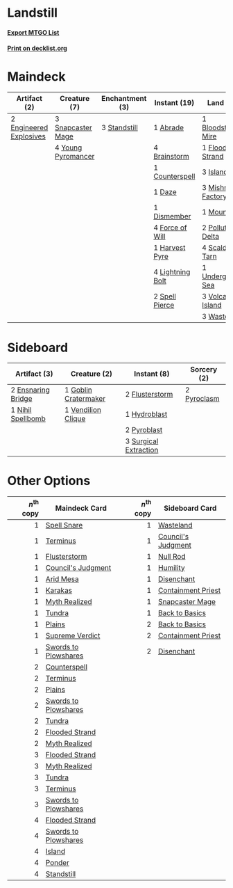 # Landstill

#### [Export MTGO List](../collection/Landstill/Landstill.txt)
#### [Print on decklist.org](http://decklist.org/?deckmain=1%09Abrade%0A1%09Bloodstained%20Mire%0A4%09Brainstorm%0A1%09Counterspell%0A1%09Daze%0A1%09Dead%20/%20Gone%0A1%09Dismember%0A2%09Engineered%20Explosives%0A1%09Flooded%20Strand%0A4%09Force%20of%20Will%0A1%09Harvest%20Pyre%0A3%09Island%0A2%09Jace,%20the%20Mind%20Sculptor%0A4%09Lightning%20Bolt%0A3%09Mishra's%20Factory%0A1%09Mountain%0A2%09Polluted%20Delta%0A3%09Ponder%0A1%09Ral,%20Izzet%20Viceroy%0A4%09Scalding%20Tarn%0A3%09Snapcaster%20Mage%0A2%09Spell%20Pierce%0A3%09Standstill%0A1%09Underground%20Sea%0A3%09Volcanic%20Island%0A3%09Wasteland%0A4%09Young%20Pyromancer&deckside=2%09Ensnaring%20Bridge%0A2%09Flusterstorm%0A1%09Goblin%20Cratermaker%0A1%09Hydroblast%0A1%09Nihil%20Spellbomb%0A2%09Pyroblast%0A2%09Pyroclasm%0A3%09Surgical%20Extraction%0A1%09Vendilion%20Clique)
# Maindeck

|                                           Artifact (2)                                           |                                        Creature (7)                                         |                                   Enchantment (3)                                    |                                       Instant (19)                                        |                                          Land (22)                                           |                                          Planeswalker (3)                                          |                                    Sorcery (3)                                    | Unknown (1) |
|--------------------------------------------------------------------------------------------------|---------------------------------------------------------------------------------------------|--------------------------------------------------------------------------------------|-------------------------------------------------------------------------------------------|----------------------------------------------------------------------------------------------|----------------------------------------------------------------------------------------------------|-----------------------------------------------------------------------------------|-------------|
|2 [Engineered Explosives](http://gatherer.wizards.com/Pages/Card/Details.aspx?multiverseid=370549)|3 [Snapcaster Mage](http://gatherer.wizards.com/Pages/Card/Details.aspx?multiverseid=425875) |3 [Standstill](http://gatherer.wizards.com/Pages/Card/Details.aspx?multiverseid=29936)|1 [Abrade](http://gatherer.wizards.com/Pages/Card/Details.aspx?multiverseid=430772)        |1 [Bloodstained Mire](http://gatherer.wizards.com/Pages/Card/Details.aspx?multiverseid=405094)|2 [Jace, the Mind Sculptor](http://gatherer.wizards.com/Pages/Card/Details.aspx?multiverseid=382979)|3 [Ponder](http://gatherer.wizards.com/Pages/Card/Details.aspx?multiverseid=451051)|1 Dead / Gone|
|                                                                                                  |4 [Young Pyromancer](http://gatherer.wizards.com/Pages/Card/Details.aspx?multiverseid=413697)|                                                                                      |4 [Brainstorm](http://gatherer.wizards.com/Pages/Card/Details.aspx?multiverseid=382871)    |1 [Flooded Strand](http://gatherer.wizards.com/Pages/Card/Details.aspx?multiverseid=405098)   |1 [Ral, Izzet Viceroy](http://gatherer.wizards.com/Pages/Card/Details.aspx?multiverseid=452945)     |                                                                                   |             |
|                                                                                                  |                                                                                             |                                                                                      |1 [Counterspell](http://gatherer.wizards.com/Pages/Card/Details.aspx?multiverseid=382897)  |3 [Island](http://gatherer.wizards.com/Pages/Card/Details.aspx?multiverseid=439602)           |                                                                                                    |                                                                                   |             |
|                                                                                                  |                                                                                             |                                                                                      |1 [Daze](http://gatherer.wizards.com/Pages/Card/Details.aspx?multiverseid=413586)          |3 [Mishra's Factory](http://gatherer.wizards.com/Pages/Card/Details.aspx?multiverseid=159114) |                                                                                                    |                                                                                   |             |
|                                                                                                  |                                                                                             |                                                                                      |1 [Dismember](http://gatherer.wizards.com/Pages/Card/Details.aspx?multiverseid=397830)     |1 [Mountain](http://gatherer.wizards.com/Pages/Card/Details.aspx?multiverseid=439604)         |                                                                                                    |                                                                                   |             |
|                                                                                                  |                                                                                             |                                                                                      |4 [Force of Will](http://gatherer.wizards.com/Pages/Card/Details.aspx?multiverseid=382943) |2 [Polluted Delta](http://gatherer.wizards.com/Pages/Card/Details.aspx?multiverseid=405104)   |                                                                                                    |                                                                                   |             |
|                                                                                                  |                                                                                             |                                                                                      |1 [Harvest Pyre](http://gatherer.wizards.com/Pages/Card/Details.aspx?multiverseid=220010)  |4 [Scalding Tarn](http://gatherer.wizards.com/Pages/Card/Details.aspx?multiverseid=426069)    |                                                                                                    |                                                                                   |             |
|                                                                                                  |                                                                                             |                                                                                      |4 [Lightning Bolt](http://gatherer.wizards.com/Pages/Card/Details.aspx?multiverseid=234704)|1 [Underground Sea](http://gatherer.wizards.com/Pages/Card/Details.aspx?multiverseid=383142)  |                                                                                                    |                                                                                   |             |
|                                                                                                  |                                                                                             |                                                                                      |2 [Spell Pierce](http://gatherer.wizards.com/Pages/Card/Details.aspx?multiverseid=425876)  |3 [Volcanic Island](http://gatherer.wizards.com/Pages/Card/Details.aspx?multiverseid=383147)  |                                                                                                    |                                                                                   |             |
|                                                                                                  |                                                                                             |                                                                                      |                                                                                           |3 [Wasteland](http://gatherer.wizards.com/Pages/Card/Details.aspx?multiverseid=413790)        |                                                                                                    |                                                                                   |             |


# Sideboard

|                                        Artifact (3)                                         |                                         Creature (2)                                          |                                          Instant (8)                                           |                                    Sorcery (2)                                     |
|---------------------------------------------------------------------------------------------|-----------------------------------------------------------------------------------------------|------------------------------------------------------------------------------------------------|------------------------------------------------------------------------------------|
|2 [Ensnaring Bridge](http://gatherer.wizards.com/Pages/Card/Details.aspx?multiverseid=442213)|1 [Goblin Cratermaker](http://gatherer.wizards.com/Pages/Card/Details.aspx?multiverseid=452853)|2 [Flusterstorm](http://gatherer.wizards.com/Pages/Card/Details.aspx?multiverseid=382942)       |2 [Pyroclasm](http://gatherer.wizards.com/Pages/Card/Details.aspx?multiverseid=4354)|
|1 [Nihil Spellbomb](http://gatherer.wizards.com/Pages/Card/Details.aspx?multiverseid=442215) |1 [Vendilion Clique](http://gatherer.wizards.com/Pages/Card/Details.aspx?multiverseid=370390)  |1 [Hydroblast](http://gatherer.wizards.com/Pages/Card/Details.aspx?multiverseid=159231)         |                                                                                    |
|                                                                                             |                                                                                               |2 [Pyroblast](http://gatherer.wizards.com/Pages/Card/Details.aspx?multiverseid=159243)          |                                                                                    |
|                                                                                             |                                                                                               |3 [Surgical Extraction](http://gatherer.wizards.com/Pages/Card/Details.aspx?multiverseid=397706)|                                                                                    |


# Other Options

|*n*<sup>th</sup> copy|                                         Maindeck Card                                         |*n*<sup>th</sup> copy|                                       Sideboard Card                                        |
|--------------------:|-----------------------------------------------------------------------------------------------|--------------------:|---------------------------------------------------------------------------------------------|
|                    1|[Spell Snare](http://gatherer.wizards.com/Pages/Card/Details.aspx?multiverseid=370447)         |                    1|[Wasteland](http://gatherer.wizards.com/Pages/Card/Details.aspx?multiverseid=413790)         |
|                    1|[Terminus](http://gatherer.wizards.com/Pages/Card/Details.aspx?multiverseid=425851)            |                    1|[Council's Judgment](http://gatherer.wizards.com/Pages/Card/Details.aspx?multiverseid=382896)|
|                    1|[Flusterstorm](http://gatherer.wizards.com/Pages/Card/Details.aspx?multiverseid=382942)        |                    1|[Null Rod](http://gatherer.wizards.com/Pages/Card/Details.aspx?multiverseid=383034)          |
|                    1|[Council's Judgment](http://gatherer.wizards.com/Pages/Card/Details.aspx?multiverseid=382896)  |                    1|[Humility](http://gatherer.wizards.com/Pages/Card/Details.aspx?multiverseid=397614)          |
|                    1|[Arid Mesa](http://gatherer.wizards.com/Pages/Card/Details.aspx?multiverseid=426054)           |                    1|[Disenchant](http://gatherer.wizards.com/Pages/Card/Details.aspx?multiverseid=201162)        |
|                    1|[Karakas](http://gatherer.wizards.com/Pages/Card/Details.aspx?multiverseid=201198)             |                    1|[Containment Priest](http://gatherer.wizards.com/Pages/Card/Details.aspx?multiverseid=429862)|
|                    1|[Myth Realized](http://gatherer.wizards.com/Pages/Card/Details.aspx?multiverseid=394632)       |                    1|[Snapcaster Mage](http://gatherer.wizards.com/Pages/Card/Details.aspx?multiverseid=425875)   |
|                    1|[Tundra](http://gatherer.wizards.com/Pages/Card/Details.aspx?multiverseid=383139)              |                    1|[Back to Basics](http://gatherer.wizards.com/Pages/Card/Details.aspx?multiverseid=5711)      |
|                    1|[Plains](http://gatherer.wizards.com/Pages/Card/Details.aspx?multiverseid=439601)              |                    2|[Back to Basics](http://gatherer.wizards.com/Pages/Card/Details.aspx?multiverseid=5711)      |
|                    1|[Supreme Verdict](http://gatherer.wizards.com/Pages/Card/Details.aspx?multiverseid=438776)     |                    2|[Containment Priest](http://gatherer.wizards.com/Pages/Card/Details.aspx?multiverseid=429862)|
|                    1|[Swords to Plowshares](http://gatherer.wizards.com/Pages/Card/Details.aspx?multiverseid=383119)|                    2|[Disenchant](http://gatherer.wizards.com/Pages/Card/Details.aspx?multiverseid=201162)        |
|                    2|[Counterspell](http://gatherer.wizards.com/Pages/Card/Details.aspx?multiverseid=382897)        |                     |                                                                                             |
|                    2|[Terminus](http://gatherer.wizards.com/Pages/Card/Details.aspx?multiverseid=425851)            |                     |                                                                                             |
|                    2|[Plains](http://gatherer.wizards.com/Pages/Card/Details.aspx?multiverseid=439601)              |                     |                                                                                             |
|                    2|[Swords to Plowshares](http://gatherer.wizards.com/Pages/Card/Details.aspx?multiverseid=383119)|                     |                                                                                             |
|                    2|[Tundra](http://gatherer.wizards.com/Pages/Card/Details.aspx?multiverseid=383139)              |                     |                                                                                             |
|                    2|[Flooded Strand](http://gatherer.wizards.com/Pages/Card/Details.aspx?multiverseid=405098)      |                     |                                                                                             |
|                    2|[Myth Realized](http://gatherer.wizards.com/Pages/Card/Details.aspx?multiverseid=394632)       |                     |                                                                                             |
|                    3|[Flooded Strand](http://gatherer.wizards.com/Pages/Card/Details.aspx?multiverseid=405098)      |                     |                                                                                             |
|                    3|[Myth Realized](http://gatherer.wizards.com/Pages/Card/Details.aspx?multiverseid=394632)       |                     |                                                                                             |
|                    3|[Tundra](http://gatherer.wizards.com/Pages/Card/Details.aspx?multiverseid=383139)              |                     |                                                                                             |
|                    3|[Terminus](http://gatherer.wizards.com/Pages/Card/Details.aspx?multiverseid=425851)            |                     |                                                                                             |
|                    3|[Swords to Plowshares](http://gatherer.wizards.com/Pages/Card/Details.aspx?multiverseid=383119)|                     |                                                                                             |
|                    4|[Flooded Strand](http://gatherer.wizards.com/Pages/Card/Details.aspx?multiverseid=405098)      |                     |                                                                                             |
|                    4|[Swords to Plowshares](http://gatherer.wizards.com/Pages/Card/Details.aspx?multiverseid=383119)|                     |                                                                                             |
|                    4|[Island](http://gatherer.wizards.com/Pages/Card/Details.aspx?multiverseid=439602)              |                     |                                                                                             |
|                    4|[Ponder](http://gatherer.wizards.com/Pages/Card/Details.aspx?multiverseid=451051)              |                     |                                                                                             |
|                    4|[Standstill](http://gatherer.wizards.com/Pages/Card/Details.aspx?multiverseid=29936)           |                     |                                                                                             |

